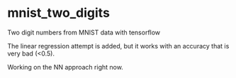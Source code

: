 # mnist_two_digits
Two digit numbers from MNIST data with tensorflow

The linear regression attempt is added, but it works with an accuracy that is very bad (<0.5). 

Working on the NN approach right now. 
